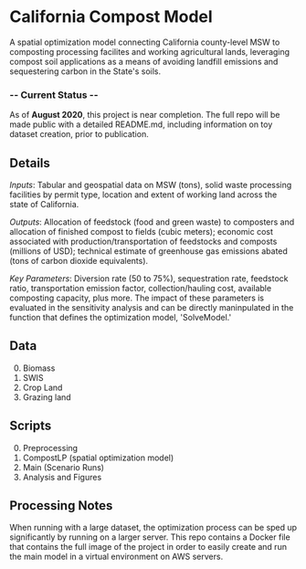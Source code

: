 # California Compost Model

A spatial optimization model connecting California county-level MSW to composting
processing facilites and working agricultural lands, leveraging compost soil 
applications as a means of avoiding landfill emissions and sequestering carbon in 
the State's soils. 

### -- Current Status --
As of **August 2020**, this project is near completion. The full repo will be made public 
with a detailed README.md, including information on toy dataset creation, prior to publication.


## Details
*Inputs*: Tabular and geospatial data on MSW (tons), solid waste processing facilities 
by permit type, location and extent of working land across the state of California. 

*Outputs*: Allocation of feedstock (food and green waste) to composters and allocation of finished compost to fields (cubic meters); economic cost associated with production/transportation of feedstocks and composts (millions of USD); technical estimate of greenhouse gas emissions abated (tons of carbon dioxide equivalents).

*Key Parameters*: Diversion rate (50 to 75%), sequestration rate, feedstock ratio, transportation emission factor, collection/hauling cost, available composting capacity, plus more. The impact of these parameters is evaluated in the sensitivity analysis and can be directly maninpulated in the function that defines the optimization model, 'SolveModel.'




## Data
0. Biomass
1. SWIS
2. Crop Land
3. Grazing land



## Scripts
0. Preprocessing
1. CompostLP (spatial optimization model)
2. Main (Scenario Runs)
3. Analysis and Figures


## Processing Notes
When running with a large dataset, the optimization process can be sped up significantly by running on a larger server. This repo contains a Docker file that contains the full image of the project in order to easily create and run the main model in a virtual environment on AWS servers. 